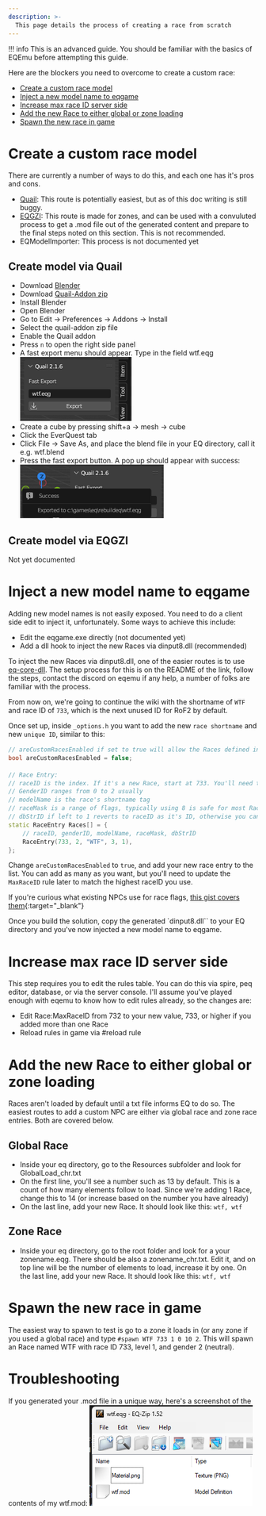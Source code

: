 ```yaml
---
description: >-
  This page details the process of creating a race from scratch
---
```

!!! info
  This is an advanced guide. You should be familiar with the basics of EQEmu before attempting this guide.

Here are the blockers you need to overcome to create a custom race:

- [Create a custom race model](#create-a-custom-race-model)
- [Inject a new model name to eqgame](#inject-a-new-model-name-to-eqgame)
- [Increase max race ID server side](#increase-max-race-id-server-side)
- [Add the new Race to either global or zone loading](#add-the-new-Race-to-either-global-or-zone-loading)
- [Spawn the new race in game](#spawn-the-new-race-in-game)

# Create a custom race model

There are currently a number of ways to do this, and each one has it's pros and cons. 

- [Quail](#create-model-via-quail): This route is potentially easiest, but as of this doc writing is still buggy.
- [EQGZI](#create-model-via-eqgzi): This route is made for zones, and can be used with a convuluted process to get a .mod file out of the generated content and prepare to the final steps noted on this section. This is not recommended.
- EQModelImporter: This process is not documented yet

## Create model via Quail

- Download [Blender](https://www.blender.org/download/)
- Download [Quail-Addon zip](https://github.com/xackery/quail-addon/releases)
- Install Blender
- Open Blender
- Go to Edit -> Preferences -> Addons -> Install
- Select the quail-addon zip file
- Enable the Quail addon
- Press `n` to open the right side panel
- A fast export menu should appear. Type in the field wtf.eqg ![quail-fast-export](../../../gitbook/assets/quail-fast-export.png)
- Create a cube by pressing shift+a -> mesh -> cube
- Click the EverQuest tab
- Click File -> Save As, and place the blend file in your EQ directory, call it e.g. wtf.blend
- Press the fast export button. A pop up should appear with success: ![quail-success](../../../gitbook/assets/quail-success.png)

## Create model via EQGZI

Not yet documented

# Inject a new model name to eqgame

Adding new model names is not easily exposed. You need to do a client side edit to inject it, unfortunately. Some ways to achieve this include:

- Edit the eqgame.exe directly (not documented yet)
- Add a dll hook to inject the new Races via dinput8.dll (recommended)

To inject the new Races via dinput8.dll, one of the easier routes is to use [eq-core-dll](https://github.com/xackery/eq-core-dll). The setup process for this is on the README of the link, follow the steps, contact the discord on eqemu if any help, a number of folks are familiar with the process.

From now on, we're going to continue the wiki with the shortname of `WTF` and race ID of `733`, which is the next unused ID for RoF2 by default.


Once set up, inside `_options.h` you want to add the new `race shortname` and new `unique ID`, similar to this:

```cpp
// areCustomRacesEnabled if set to true will allow the Races defined in Races[] to be injected in game
bool areCustomRacesEnabled = false;

// Race Entry:
// raceID is the index. If it's a new Race, start at 733. You'll need to update the rule Race:MaxRaceID
// GenderID ranges from 0 to 2 usually
// modelName is the race's shortname tag
// raceMask is a range of flags, typically using 8 is safe for most Races, but e.g. 1 = drivable boat, 2 = ridable boat, etc
// dbStrID if left to 1 reverts to raceID as it's ID, otherwise you can custom set one, and it'll look up dbStr for info
static RaceEntry Races[] = {
    // raceID, genderID, modelName, raceMask, dbStrID
    RaceEntry(733, 2, "WTF", 3, 1),
};
```

Change `areCustomRacesEnabled` to `true`, and add your new race entry to the list. You can add as many as you want, but you'll need to update the `MaxRaceID` rule later to match the highest raceID you use.

If you're curious what existing NPCs use for race flags, [this gist covers them](https://gist.github.com/xackery/f39d14b93004dae295e861f387a7374e){:target="_blank"}

Once you build the solution, copy the generated `dinput8.dll`` to your EQ directory and you've now injected a new model name to eqgame.

# Increase max race ID server side

This step requires you to edit the rules table. You can do this via spire, peq editor, database, or via the server console. I'll assume you've played enough with eqemu to know how to edit rules already, so the changes are:

- Edit Race:MaxRaceID from 732 to your new value, 733, or higher if you added more than one Race
- Reload rules in game via #reload rule

# Add the new Race to either global or zone loading

Races aren't loaded by default until a txt file informs EQ to do so. The easiest routes to add a custom NPC are either via global race and zone race entries. Both are covered below.

## Global Race
- Inside your eq directory, go to the Resources subfolder and look for GlobalLoad_chr.txt
- On the first line, you'll see a number such as 13 by default. This is a count of how many elements follow to load. Since we're adding 1 Race, change this to 14 (or increase based on the number you have already)
- On the last line, add your new Race. It should look like this: `wtf, wtf`

## Zone Race
- Inside your eq directory, go to the root folder and look for a your zonename.eqg. There should be also a zonename_chr.txt. Edit it, and on top line will be the number of elements to load, increase it by one. On the last line, add your new Race. It should look like this: `wtf, wtf`

# Spawn the new race in game

The easiest way to spawn to test is go to a zone it loads in (or any zone if you used a global race) and type `#spawn WTF 733 1 0 10 2`. This will spawn an Race named WTF with race ID 733, level 1, and gender 2 (neutral).

# Troubleshooting

If you generated your .mod file in a unique way, here's a screenshot of the contents of my wtf.mod:
![wtf.mod](../../../gitbook/assets/wtf.mod.png)

